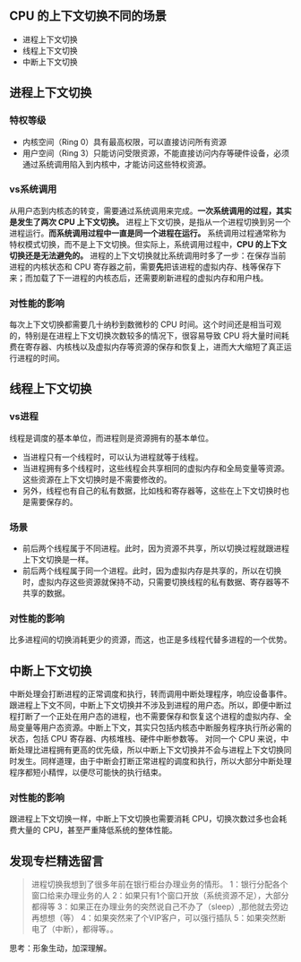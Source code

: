 ## CPU 的上下文切换不同的场景
* 进程上下文切换
* 线程上下文切换
* 中断上下文切换

## 进程上下文切换
### 特权等级
* 内核空间（Ring 0）具有最高权限，可以直接访问所有资源
* 用户空间（Ring 3）只能访问受限资源，不能直接访问内存等硬件设备，必须通过系统调用陷入到内核中，才能访问这些特权资源。


### vs系统调用
从用户态到内核态的转变，需要通过系统调用来完成。**一次系统调用的过程，其实是发生了两次 CPU 上下文切换。**
进程上下文切换，是指从一个进程切换到另一个进程运行。**而系统调用过程中一直是同一个进程在运行。**
系统调用过程通常称为特权模式切换，而不是上下文切换。但实际上，系统调用过程中，**CPU 的上下文切换还是无法避免的。**
进程的上下文切换就比系统调用时多了一步：在保存当前进程的内核状态和 CPU 寄存器之前，需要**先**把该进程的虚拟内存、栈等保存下来；而加载了下一进程的内核态后，还需要刷新进程的虚拟内存和用户栈。


### 对性能的影响
每次上下文切换都需要几十纳秒到数微秒的 CPU 时间。这个时间还是相当可观的，特别是在进程上下文切换次数较多的情况下，很容易导致 CPU 将大量时间耗费在寄存器、内核栈以及虚拟内存等资源的保存和恢复上，进而大大缩短了真正运行进程的时间。

## 线程上下文切换
### vs进程
线程是调度的基本单位，而进程则是资源拥有的基本单位。
* 当进程只有一个线程时，可以认为进程就等于线程。
* 当进程拥有多个线程时，这些线程会共享相同的虚拟内存和全局变量等资源。这些资源在上下文切换时是不需要修改的。
* 另外，线程也有自己的私有数据，比如栈和寄存器等，这些在上下文切换时也是需要保存的。


### 场景
* 前后两个线程属于不同进程。此时，因为资源不共享，所以切换过程就跟进程上下文切换是一样。
* 前后两个线程属于同一个进程。此时，因为虚拟内存是共享的，所以在切换时，虚拟内存这些资源就保持不动，只需要切换线程的私有数据、寄存器等不共享的数据。


### 对性能的影响
比多进程间的切换消耗更少的资源，而这，也正是多线程代替多进程的一个优势。

## 中断上下文切换
中断处理会打断进程的正常调度和执行，转而调用中断处理程序，响应设备事件。
跟进程上下文不同，中断上下文切换并不涉及到进程的用户态。所以，即便中断过程打断了一个正处在用户态的进程，也不需要保存和恢复这个进程的虚拟内存、全局变量等用户态资源。中断上下文，其实只包括内核态中断服务程序执行所必需的状态，包括 CPU 寄存器、内核堆栈、硬件中断参数等。
对同一个 CPU 来说，中断处理比进程拥有更高的优先级，所以中断上下文切换并不会与进程上下文切换同时发生。同样道理，由于中断会打断正常进程的调度和执行，所以大部分中断处理程序都短小精悍，以便尽可能快的执行结束。
### 对性能的影响
跟进程上下文切换一样，中断上下文切换也需要消耗 CPU，切换次数过多也会耗费大量的 CPU，甚至严重降低系统的整体性能。

## 发现专栏精选留言
>进程切换我想到了很多年前在银行柜台办理业务的情形。
>1：银行分配各个窗口给来办理业务的人
>2：如果只有1个窗口开放（系统资源不足），大部分都得等
>3：如果正在办理业务的突然说自己不办了（sleep）,那他就去旁边再想想（等）
>4：如果突然来了个VIP客户，可以强行插队
>5：如果突然断电了（中断），都得等。。

思考：形象生动，加深理解。

